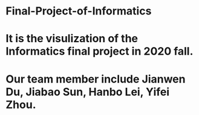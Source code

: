 # Final-Project-of-Informatics
# It is the visulization of the Informatics final project in 2020 fall.
# Our team member include Jianwen Du, Jiabao Sun, Hanbo Lei, Yifei Zhou.
